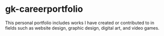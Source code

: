 # gk-careerportfolio
This personal portfolio includes works I have created or contributed to in fields such as website design, graphic design, digital art, and video games.
